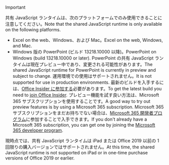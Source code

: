 > [!IMPORTANT]
> <span data-ttu-id="1e922-101">共有 JavaScript ランタイムは、次のプラットフォームでのみ使用できることに注意してください。</span><span class="sxs-lookup"><span data-stu-id="1e922-101">Note that the shared JavaScript runtime is only available on the following platforms.</span></span>
> - <span data-ttu-id="1e922-102">Excel on the web、Windows、および Mac。</span><span class="sxs-lookup"><span data-stu-id="1e922-102">Excel on the web, Windows, and Mac.</span></span>
> - <span data-ttu-id="1e922-103">Windows 版の PowerPoint (ビルド 13218.10000 以降)。</span><span class="sxs-lookup"><span data-stu-id="1e922-103">PowerPoint on Windows (build 13218.10000 or later).</span></span> <span data-ttu-id="1e922-104">PowerPoint の共有 JavaScript ランタイムは現在プレビュー中であり、変更される可能性があります。</span><span class="sxs-lookup"><span data-stu-id="1e922-104">The shared JavaScript runtime for PowerPoint is currently in preview and subject to change.</span></span> <span data-ttu-id="1e922-105">運用環境での使用はサポートされません。</span><span class="sxs-lookup"><span data-stu-id="1e922-105">It is not supported for use in production environments.</span></span> <span data-ttu-id="1e922-106">最新のビルドを入手するには、[Office Insider に参加する](https://insider.office.com/join)必要があります。</span><span class="sxs-lookup"><span data-stu-id="1e922-106">To get the latest build you need to [join Office Insider](https://insider.office.com/join).</span></span> <span data-ttu-id="1e922-107">プレビュー機能を試す良い方法は、Microsoft 365 サブスクリプションを使用することです。</span><span class="sxs-lookup"><span data-stu-id="1e922-107">A good way to try out preview features is by using a Microsoft 365 subscription.</span></span> <span data-ttu-id="1e922-108">Microsoft 365 サブスクリプションをまだお持ちでない場合は、[Microsoft 365 開発者プログラム](https://developer.microsoft.com/office/dev-program)に参加することで入手できます。</span><span class="sxs-lookup"><span data-stu-id="1e922-108">If you don't already have a Microsoft 365 subscription, you can get one by joining the [Microsoft 365 developer program](https://developer.microsoft.com/office/dev-program).</span></span>
>
> <span data-ttu-id="1e922-109">現時点では、共有 JavaScript ランタイムは iPad または Office 2019 以前の 1 回限りの購入バージョンではサポートされません。</span><span class="sxs-lookup"><span data-stu-id="1e922-109">At this time, the shared JavaScript runtime is not supported on iPad or in one-time purchase versions of Office 2019 or earlier.</span></span>
